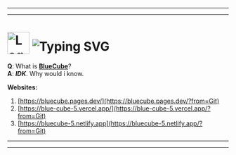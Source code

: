 ----
---
<h1>
  <img src="https://bluecube.pages.dev/favicon.ico" width="50" alt="Logo" style="vertical-align: bottom;">
  <img src="https://readme-typing-svg.herokuapp.com?size=30&lines=BlueCube" alt="Typing SVG" style="vertical-align: bottom;">
</h1>

**Q**: What is **[BlueCube](https://bluecube.pages.dev/)**?  
**A**: ***IDK***. Why would i know.  

**Websites:**  
1. [https://bluecube.pages.dev/](https://bluecube.pages.dev/?from=Git)
2. [https://blue-cube-5.vercel.app/](https://blue-cube-5.vercel.app/?from=Git)
3. [https://bluecube-5.netlify.app](https://bluecube-5.netlify.app/?from=Git)

---
----
